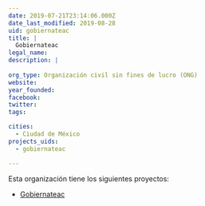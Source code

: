 ```yaml
---
date: 2019-07-21T23:14:06.000Z
date_last_modified: 2019-08-28
uid: gobiernateac
title: |
  Gobiernateac
legal_name: 
description: |
  
org_type: Organización civil sin fines de lucro (ONG)
website: 
year_founded: 
facebook: 
twitter: 
tags:

cities: 
  - Ciudad de México
projects_uids:
  - gobiernateac

---
```


Esta organización tiene los siguientes proyectos:

- [Gobiernateac](/proyectos/gobiernateac)
